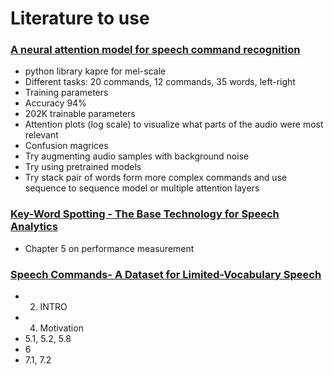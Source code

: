# Literature to use

### [A neural attention model for speech command recognition](https://github.com/ivaste/KeyWordSpotting/blob/master/Literature/To%20Use/A%20neural%20attention%20model%20for%20speech%20command%20recognition.pdf)
 - python library kapre for mel-scale
 - Different tasks: 20 commands, 12 commands, 35 words, left-right
 - Training parameters
 - Accuracy 94%
 - 202K trainable parameters
 - Attention plots (log scale) to visualize what parts of the audio were most relevant
 - Confusion magrices
 - Try augmenting audio samples with background noise
 - Try using pretrained models
 - Try stack pair of words form more complex commands and use sequence to sequence model or multiple attention layers
 
### [Key-Word Spotting - The Base Technology for Speech Analytics](https://github.com/ivaste/KeyWordSpotting/blob/master/Literature/To%20Use/Key-Word%20Spotting%20-%20The%20Base%20Technology%20for%20Speech%20Analytics.pdf)
 - Chapter 5 on performance measurement
 
### [Speech Commands- A Dataset for Limited-Vocabulary Speech](https://github.com/ivaste/KeyWordSpotting/blob/master/Literature/To%20Use/Speech%20Commands-%20A%20Dataset%20for%20Limited-Vocabulary%20Speech.pdf)
 - 2) INTRO
 - 4) Motivation
 - 5.1, 5.2, 5.8
 - 6
 - 7.1, 7.2





